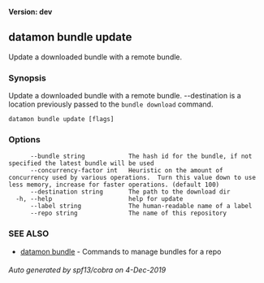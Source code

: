**Version: dev**

## datamon bundle update

Update a downloaded bundle with a remote bundle.

### Synopsis

Update a downloaded bundle with a remote bundle.  --destination is a location previously passed to the `bundle download` command.

```
datamon bundle update [flags]
```

### Options

```
      --bundle string            The hash id for the bundle, if not specified the latest bundle will be used
      --concurrency-factor int   Heuristic on the amount of concurrency used by various operations.  Turn this value down to use less memory, increase for faster operations. (default 100)
      --destination string       The path to the download dir
  -h, --help                     help for update
      --label string             The human-readable name of a label
      --repo string              The name of this repository
```

### SEE ALSO

* [datamon bundle](datamon_bundle.md)	 - Commands to manage bundles for a repo

###### Auto generated by spf13/cobra on 4-Dec-2019
